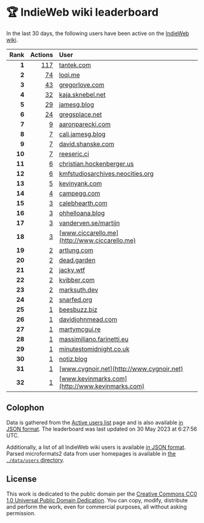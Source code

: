 # 🏆 IndieWeb wiki leaderboard

In the last 30 days, the following users have been active on the [IndieWeb wiki](https://indieweb.org).

| Rank | Actions | User |
|-----:|--------:|:-----|
| **1** | [117](https://indieweb.org/Special:Contributions/Tantek.com) | [tantek.com](http://tantek.com) |
| **2** | [74](https://indieweb.org/Special:Contributions/Loqi.me) | [loqi.me](http://loqi.me) |
| **3** | [43](https://indieweb.org/Special:Contributions/Gregorlove.com) | [gregorlove.com](http://gregorlove.com) |
| **4** | [32](https://indieweb.org/Special:Contributions/Kaja.sknebel.net) | [kaja.sknebel.net](http://kaja.sknebel.net) |
| **5** | [29](https://indieweb.org/Special:Contributions/Jamesg.blog) | [jamesg.blog](http://jamesg.blog) |
| **6** | [24](https://indieweb.org/Special:Contributions/Gregsplace.net) | [gregsplace.net](http://gregsplace.net) |
| **7** | [9](https://indieweb.org/Special:Contributions/Aaronparecki.com) | [aaronparecki.com](http://aaronparecki.com) |
| **8** | [7](https://indieweb.org/Special:Contributions/Cali.jamesg.blog) | [cali.jamesg.blog](http://cali.jamesg.blog) |
| **9** | [7](https://indieweb.org/Special:Contributions/David.shanske.com) | [david.shanske.com](http://david.shanske.com) |
| **10** | [7](https://indieweb.org/Special:Contributions/Reeseric.ci) | [reeseric.ci](http://reeseric.ci) |
| **11** | [6](https://indieweb.org/Special:Contributions/Christian.hockenberger.us) | [christian.hockenberger.us](http://christian.hockenberger.us) |
| **12** | [6](https://indieweb.org/Special:Contributions/Kmfstudiosarchives.neocities.org) | [kmfstudiosarchives.neocities.org](http://kmfstudiosarchives.neocities.org) |
| **13** | [5](https://indieweb.org/Special:Contributions/Kevinyank.com) | [kevinyank.com](http://kevinyank.com) |
| **14** | [4](https://indieweb.org/Special:Contributions/Campegg.com) | [campegg.com](http://campegg.com) |
| **15** | [3](https://indieweb.org/Special:Contributions/Calebhearth.com) | [calebhearth.com](http://calebhearth.com) |
| **16** | [3](https://indieweb.org/Special:Contributions/Ohhelloana.blog) | [ohhelloana.blog](http://ohhelloana.blog) |
| **17** | [3](https://indieweb.org/Special:Contributions/Vanderven.se_martijn) | [vanderven.se/martijn](http://vanderven.se/martijn) |
| **18** | [3](https://indieweb.org/Special:Contributions/Www.ciccarello.me) | [www.ciccarello.me](http://www.ciccarello.me) |
| **19** | [2](https://indieweb.org/Special:Contributions/Artlung.com) | [artlung.com](http://artlung.com) |
| **20** | [2](https://indieweb.org/Special:Contributions/Dead.garden) | [dead.garden](http://dead.garden) |
| **21** | [2](https://indieweb.org/Special:Contributions/Jacky.wtf) | [jacky.wtf](http://jacky.wtf) |
| **22** | [2](https://indieweb.org/Special:Contributions/Kvibber.com) | [kvibber.com](http://kvibber.com) |
| **23** | [2](https://indieweb.org/Special:Contributions/Marksuth.dev) | [marksuth.dev](http://marksuth.dev) |
| **24** | [2](https://indieweb.org/Special:Contributions/Snarfed.org) | [snarfed.org](http://snarfed.org) |
| **25** | [1](https://indieweb.org/Special:Contributions/Beesbuzz.biz) | [beesbuzz.biz](http://beesbuzz.biz) |
| **26** | [1](https://indieweb.org/Special:Contributions/Davidjohnmead.com) | [davidjohnmead.com](http://davidjohnmead.com) |
| **27** | [1](https://indieweb.org/Special:Contributions/Martymcgui.re) | [martymcgui.re](http://martymcgui.re) |
| **28** | [1](https://indieweb.org/Special:Contributions/Massimiliano.farinetti.eu) | [massimiliano.farinetti.eu](http://massimiliano.farinetti.eu) |
| **29** | [1](https://indieweb.org/Special:Contributions/Minutestomidnight.co.uk) | [minutestomidnight.co.uk](http://minutestomidnight.co.uk) |
| **30** | [1](https://indieweb.org/Special:Contributions/Notiz.blog) | [notiz.blog](http://notiz.blog) |
| **31** | [1](https://indieweb.org/Special:Contributions/Www.cygnoir.net) | [www.cygnoir.net](http://www.cygnoir.net) |
| **32** | [1](https://indieweb.org/Special:Contributions/Www.kevinmarks.com) | [www.kevinmarks.com](http://www.kevinmarks.com) |


## Colophon

Data is gathered from the [Active users list](https://indieweb.org/Special:ActiveUsers) page and is also available [in JSON format](https://github.com/jgarber623/indieweb-wiki-leaderboard/blob/main/data/leaderboard.json). The leaderboard was last updated on 30 May 2023 at 6:27:56 UTC.

Additionally, a list of all IndieWeb wiki users is available [in JSON format](https://github.com/jgarber623/indieweb-wiki-leaderboard/blob/main/data/users.json). Parsed microformats2 data from user homepages is available in [the `./data/users` directory](https://github.com/jgarber623/indieweb-wiki-leaderboard/blob/main/data/users).

## License

This work is dedicated to the public domain per the [Creative Commons CC0 1.0 Universal Public Domain Dedication](https://creativecommons.org/publicdomain/zero/1.0/). You can copy, modify, distribute and perform the work, even for commercial purposes, all without asking permission.
